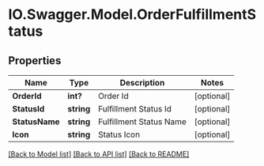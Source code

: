 # IO.Swagger.Model.OrderFulfillmentStatus
## Properties

Name | Type | Description | Notes
------------ | ------------- | ------------- | -------------
**OrderId** | **int?** | Order Id | [optional] 
**StatusId** | **string** | Fulfillment Status Id | [optional] 
**StatusName** | **string** | Fulfillment Status Name | [optional] 
**Icon** | **string** | Status Icon | [optional] 

[[Back to Model list]](../README.md#documentation-for-models) [[Back to API list]](../README.md#documentation-for-api-endpoints) [[Back to README]](../README.md)

